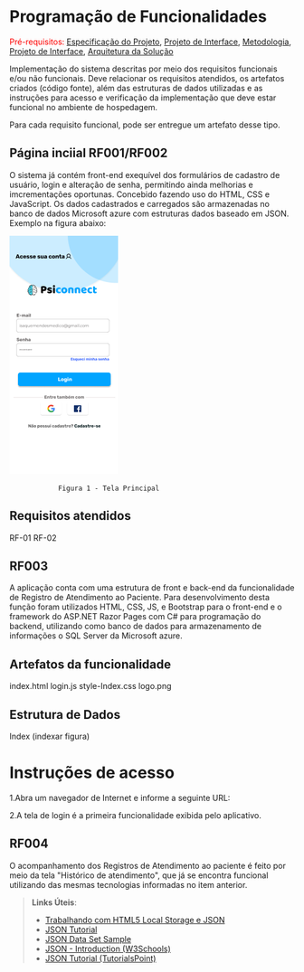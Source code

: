 # Programação de Funcionalidades

<span style="color:red">Pré-requisitos: <a href="2-Especificação do Projeto.md"> Especificação do Projeto</a></span>, <a href="3-Projeto de Interface.md"> Projeto de Interface</a>, <a href="4-Metodologia.md"> Metodologia</a>, <a href="3-Projeto de Interface.md"> Projeto de Interface</a>, <a href="5-Arquitetura da Solução.md"> Arquitetura da Solução</a>

Implementação do sistema descritas por meio dos requisitos funcionais e/ou não funcionais. Deve relacionar os requisitos atendidos, os artefatos criados (código fonte), além das estruturas de dados utilizadas e as instruções para acesso e verificação da implementação que deve estar funcional no ambiente de hospedagem.

Para cada requisito funcional, pode ser entregue um artefato desse tipo.


## Página inciial RF001/RF002
O sistema já contém front-end exequível dos formulários de cadastro de usuário, login e alteração de senha, permitindo ainda melhorias e imcrementações oportunas. Concebido fazendo uso do HTML, CSS e JavaScript. Os dados cadastrados e carregados são armazenadas no banco de dados Microsoft azure com estruturas dados baseado em JSON. Exemplo na figura abaixo:

![Index](https://github.com/ICEI-PUC-Minas-PMV-ADS/pmv-ads-2022-1-e2-proj-int-t6-atencao_psicossocial/blob/main/docs/img/01-login.png)

                Figura 1 - Tela Principal

## Requisitos atendidos
RF-01
RF-02

## RF003
A aplicação conta com uma estrutura de front e back-end da funcionalidade de Registro de Atendimento ao Paciente. Para desenvolvimento desta função foram utilizados HTML, CSS, JS, e Bootstrap para o front-end e o framework do ASP.NET Razor Pages com C# para programação do backend, utilizando como banco de dados para armazenamento de informações o SQL Server da Microsoft azure.

## Artefatos da funcionalidade
index.html
login.js
style-Index.css
logo.png

## Estrutura de Dados
Index (indexar figura)

# Instruções de acesso
1.Abra um navegador de Internet e informe a seguinte URL: 

2.A tela de login é a primeira funcionalidade exibida pelo aplicativo.

## RF004
O acompanhamento dos Registros de Atendimento ao paciente é feito por meio da tela "Histórico de atendimento", que já se encontra funcional utilizando das mesmas tecnologias informadas no item anterior.



> **Links Úteis**:
>
> - [Trabalhando com HTML5 Local Storage e JSON](https://www.devmedia.com.br/trabalhando-com-html5-local-storage-e-json/29045)
> - [JSON Tutorial](https://www.w3resource.com/JSON)
> - [JSON Data Set Sample](https://opensource.adobe.com/Spry/samples/data_region/JSONDataSetSample.html)
> - [JSON - Introduction (W3Schools)](https://www.w3schools.com/js/js_json_intro.asp)
> - [JSON Tutorial (TutorialsPoint)](https://www.tutorialspoint.com/json/index.htm)
